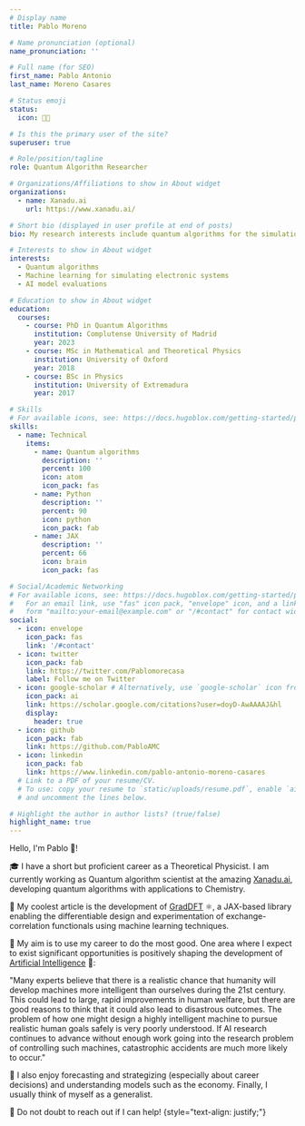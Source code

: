 ```yaml
---
# Display name
title: Pablo Moreno

# Name pronunciation (optional)
name_pronunciation: ''

# Full name (for SEO)
first_name: Pablo Antonio
last_name: Moreno Casares

# Status emoji
status:
  icon: 🧑‍💻️

# Is this the primary user of the site?
superuser: true

# Role/position/tagline
role: Quantum Algorithm Researcher

# Organizations/Affiliations to show in About widget
organizations:
  - name: Xanadu.ai
    url: https://www.xanadu.ai/

# Short bio (displayed in user profile at end of posts)
bio: My research interests include quantum algorithms for the simulation of electronic systems, AI safety and effective altruism.

# Interests to show in About widget
interests:
  - Quantum algorithms
  - Machine learning for simulating electronic systems
  - AI model evaluations

# Education to show in About widget
education:
  courses:
    - course: PhD in Quantum Algorithms
      institution: Complutense University of Madrid
      year: 2023
    - course: MSc in Mathematical and Theoretical Physics
      institution: University of Oxford
      year: 2018
    - course: BSc in Physics
      institution: University of Extremadura
      year: 2017

# Skills
# For available icons, see: https://docs.hugoblox.com/getting-started/page-builder/#icons
skills:
  - name: Technical
    items:
      - name: Quantum algorithms
        description: ''
        percent: 100
        icon: atom
        icon_pack: fas
      - name: Python
        description: ''
        percent: 90
        icon: python
        icon_pack: fab
      - name: JAX
        description: ''
        percent: 66
        icon: brain
        icon_pack: fas

# Social/Academic Networking
# For available icons, see: https://docs.hugoblox.com/getting-started/page-builder/#icons
#   For an email link, use "fas" icon pack, "envelope" icon, and a link in the
#   form "mailto:your-email@example.com" or "/#contact" for contact widget.
social:
  - icon: envelope
    icon_pack: fas
    link: '/#contact'
  - icon: twitter
    icon_pack: fab
    link: https://twitter.com/Pablomorecasa
    label: Follow me on Twitter
  - icon: google-scholar # Alternatively, use `google-scholar` icon from `ai` icon pack
    icon_pack: ai
    link: https://scholar.google.com/citations?user=doyD-AwAAAAJ&hl
    display:
      header: true
  - icon: github
    icon_pack: fab
    link: https://github.com/PabloAMC
  - icon: linkedin
    icon_pack: fab
    link: https://www.linkedin.com/pablo-antonio-moreno-casares
  # Link to a PDF of your resume/CV.
  # To use: copy your resume to `static/uploads/resume.pdf`, enable `ai` icons in `params.yaml`,
  # and uncomment the lines below.

# Highlight the author in author lists? (true/false)
highlight_name: true
---
```

Hello, I'm Pablo 👋!

🎓 I have a short but proficient career as a Theoretical Physicist. I am currently working as Quantum algorithm scientist at the amazing [Xanadu.ai](https://xanadu.ai/), developing quantum algorithms with applications to Chemistry.

🚀 My coolest article is the development of [GradDFT](https://github.com/XanaduAI/GradDFT) ⚛️, a JAX-based library enabling the differentiable design and experimentation of exchange-correlation functionals using machine learning techniques.

🎯 My aim is to use my career to do the most good. One area where I expect to exist significant opportunities is positively shaping the development of [Artificial Intelligence](https://80000hours.org/problem-profiles/positively-shaping-artificial-intelligence/) 🤖:

"Many experts believe that there is a realistic chance that humanity will develop machines more intelligent than ourselves during the 21st century. This could lead to large, rapid improvements in human welfare, but there are good reasons to think that it could also lead to disastrous outcomes. The problem of how one might design a highly intelligent machine to pursue realistic human goals safely is very poorly understood. If AI research continues to advance without enough work going into the research problem of controlling such machines, catastrophic accidents are much more likely to occur."

🎉 I also enjoy forecasting and strategizing (especially about career decisions) and understanding models such as the economy. Finally, I usually think of myself as a generalist.

📨 Do not doubt to reach out if I can help!
{style="text-align: justify;"}
